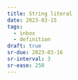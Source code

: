 ```yaml
---
title: String literal
date: 2023-03-15
tags:
  - inbox
  - definition
draft: true
sr-due: 2023-03-16
sr-interval: 3
sr-ease: 250
---
```

